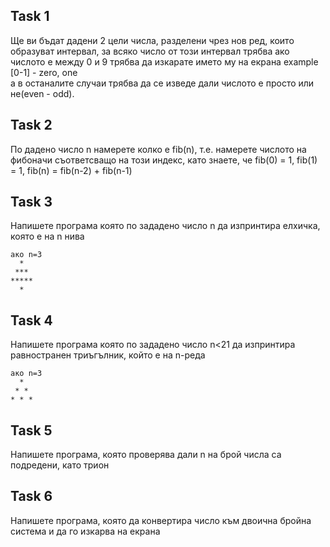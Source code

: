 ## Task 1

Ще ви бъдат дадени 2 цели числа, разделени чрез нов ред, които образуват интервал, за всяко число от този интервал трябва ако числото е между
0 и 9 трябва да изкарате името му на екрана example [0-1] - zero, one   
а в останалите случаи трябва да се изведе дали числото е просто или не(even - odd).  
  
## Task 2  

По дадено число n намерете колко е fib(n), т.е. намерете числото на фибоначи съответсващо на този индекс, като знаете, че
fib(0) = 1, fib(1) = 1, fib(n) = fib(n-2) + fib(n-1)   
  
## Task 3

Напишете програма която по зададено число n да изпринтира елхичка, която е на n нива
```
ако n=3
  *  
 ***
*****  
  *  
```

## Task 4
Напишете програма която по зададено число n<21 да изпринтира равностранен триъгълник, който е на n-реда

```
aкo n=3
  *  
 * *   
* * *  
```

## Task 5

Напишете програма, която проверява дали n на брой числа са подредени, като трион

## Task 6

Напишете програма, която да конвертира число към двоична бройна система и да го изкарва на екрана
  
